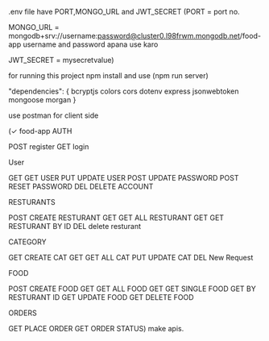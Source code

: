.env file have PORT,MONGO_URL and JWT_SECRET
(PORT = port no. 

MONGO_URL = mongodb+srv://username:password@cluster0.l98frwm.mongodb.net/food-app
username and password apana use karo

JWT_SECRET = mysecretvalue)

for running this project npm install and  use (npm run server)

"dependencies": {
    bcryptjs
    colors
    cors
    dotenv
    express
    jsonwebtoken
    mongoose
    morgan
  }
  
use postman for client side     

(✓ food-app
AUTH

   POST register
   GET login
   
User

   GET GET USER
   PUT UPDATE USER
   POST UPDATE PASSWORD
   POST RESET PASSWORD
   DEL DELETE ACCOUNT
   
RESTURANTS

   POST CREATE RESTURANT
   GET GET ALL RESTURANT
   GET GET RESTURANT BY ID
   DEL delete resturant
   
CATEGORY

  GET CREATE CAT
  GET GET ALL CAT
  PUT UPDATE CAT
  DEL New Request
  
FOOD

  POST CREATE FOOD
  GET GET ALL FOOD
  GET GET SINGLE FOOD
  GET BY RESTURANT ID
  GET UPDATE FOOD
  GET DELETE FOOD
  
ORDERS

  GET PLACE ORDER
  GET ORDER STATUS) make apis.
